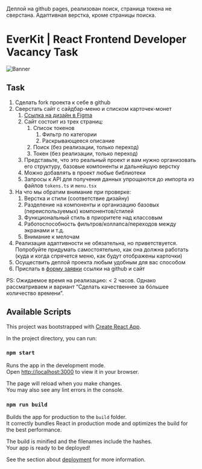 

Деплой на github pages,
реализован поиск,
страница токена не сверстана.
Адаптивная верстка, кроме страницы поиска.


# EverKit | React Frontend Developer Vacancy Task

![Banner](banner.jpg)

## Task

1. Сделать fork проекта к себе в github
2. Сверстать сайт с сайдбар-меню и списком карточек-монет
   1. [Ссылка на дизайн в Figma](https://www.figma.com/file/hN5zMa5y5waJodthhXQeI6/EverKit-Frontend-Developer-Task)
   2. Сайт состоит из трех страниц:
      1. Список токенов 
         1. Фильтр по категории 
         2. Раскрывающееся описание 
      2. Поиск (без реализации, только переход)
      3. Токен (без реализации, только переход)
   3. Представьте, что это реальный проект и вам нужно организовать его структуру, базовые компоненты и дальнейшую верстку
   4. Можно добавлять в проект любые библиотеки
   5. Запросы к API для получения данных упрощаются до импорта из файлов `tokens.ts` и `menu.tsx`
3. На что мы обратим внимание при проверке:
   1. Верстка и стили (соответствие дизайну)
   2. Разделение на компоненты и организацию базовых (переиспользуемых) компонентов/стилей 
   3. Функциональный стиль в приоритете над классовым 
   4. Работоспособность фильтров/коллапса/переходов между экранами и т.д. 
   5. Внимание к мелочам
4. Реализация адаптивности не обязательна, но приветствуется. Попробуйте придумать самостоятельно, как она должна работать (куда и когда спрячется меню, как будут отображены карточки)
5. Осуществить деплой проекта любым удобным для вас способом
6. Прислать в [форму заявки](https://forms.gle/CMKviekaU1HZDBQN6) ссылки на github и сайт

PS: Ожидаемое время на реализацию: < 2 часов. Однако рассматриваем и вариант “Сделать качественнее за бóльшее количество времени”.

## Available Scripts

This project was bootstrapped with [Create React App](https://github.com/facebook/create-react-app).

In the project directory, you can run:

### `npm start`

Runs the app in the development mode.\
Open [http://localhost:3000](http://localhost:3000) to view it in your browser.

The page will reload when you make changes.\
You may also see any lint errors in the console.

### `npm run build`

Builds the app for production to the `build` folder.\
It correctly bundles React in production mode and optimizes the build for the best performance.

The build is minified and the filenames include the hashes.\
Your app is ready to be deployed!

See the section about [deployment](https://facebook.github.io/create-react-app/docs/deployment) for more information.
